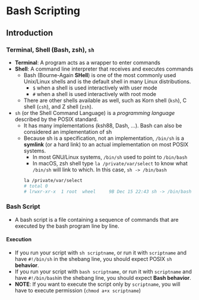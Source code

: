 # Bash Scripting

## Introduction

### Terminal, Shell (Bash, zsh), `sh`

- **Terminal**: A program acts as a wrapper to enter commands
- **Shell**: A command line interpreter that receives and executes commands
  - Bash (Bourne-Again **SHell**) is one of the most commonly used Unix/Linux shells and is the default shell in many Linux distributions.
    - `$` when a shell is used interactively with user mode
    - `#` when a shell is used interactively with root mode
  - There are other shells available as well, such as Korn shell (`ksh`), C shell (`csh`), and Z shell (`zsh`).
- `sh` (or the Shell Command Language) is a _programming language_ described by the POSIX standard.
  - It has many implementations (ksh88, Dash, ...). Bash can also be considered an implementation of sh
  - Because sh is a specification, not an implementation, `/bin/sh` is a **symlink** (or a hard link) to an actual implementation on most POSIX systems.
    - In most GNU/Linux systems, `/bin/sh` used to point to `/bin/bash`
    - In macOS, zsh shell type `la /private/var/select` to know what `/bin/sh` will link to which. In this case, `sh -> /bin/bash`
    ```bash
    la /private/var/select
    # total 0
    # lrwxr-xr-x  1 root  wheel     9B Dec 15 22:43 sh -> /bin/bash
    ```

### Bash Script

- A bash script is a file containing a sequence of commands that are executed by the bash program line by line.

#### Execution

- If you run your script with `sh scriptname`, or run it with `scriptname` and have `#!/bin/sh` in the shebang line, you should expect POSIX `sh` **behavior**.
- If you run your script with `bash scriptname`, or run it with `scriptname` and have `#!/bin/bash`in the shebang line, you should expect **Bash behavior**.
- **NOTE**: If you want to execute the script only by `scriptname`, you will have to execute permission (`chmod a+x scriptname`)
